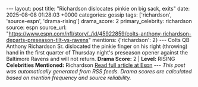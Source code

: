 --- layout: post title: "Richardson dislocates pinkie on big sack, exits" date: 2025-08-08 01:28:03 +0000 categories: gossip tags: ['richardson', 'source-espn', 'drama-rising'] drama_score: 2 primary_celebrity: richardson source: espn source_url: "https://www.espn.com/nfl/story/_/id/45922859/colts-anthony-richardson-departs-preseason-tilt-vs-ravens" mentions: {'richardson': 2} --- Colts QB Anthony Richardson Sr. dislocated the pinkie finger on his right (throwing) hand in the first quarter of Thursday night's preseason opener against the Baltimore Ravens and will not return. **Drama Score:** 2 | **Level:** RISING **Celebrities Mentioned:** Richardson [Read full article at Espn](https://www.espn.com/nfl/story/_/id/45922859/colts-anthony-richardson-departs-preseason-tilt-vs-ravens) --- *This post was automatically generated from RSS feeds. Drama scores are calculated based on mention frequency and source reliability.*
